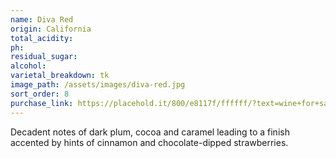 ```yaml
---
name: Diva Red
origin: California
total_acidity:
ph:
residual_sugar:
alcohol:
varietal_breakdown: tk
image_path: /assets/images/diva-red.jpg
sort_order: 8
purchase_link: https://placehold.it/800/e8117f/ffffff/?text=wine+for+sale
---
```


Decadent notes of dark plum, cocoa and caramel leading to a finish accented by hints of cinnamon and chocolate-dipped strawberries.